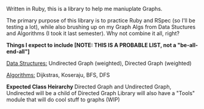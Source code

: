 Written in Ruby, this is a library to help me maniuplate Graphs.

The primary purpose of this library is to practice Ruby and RSpec (so I'll be testing a lot), while also brushing up on my Graph Algs from Data Stuctures and Algorithms (I took it last semester). Why not combine it all, right?

<b>Things I expect to include [NOTE: THIS IS A PROBABLE LIST, not a "be-all-end-all"]</b>

<u>Data Structures:</u>
Undirected Graph (weighted), 
Directed Graph (weighted)

<u>Algorithms:</u>
Dijkstras, 
Koseraju, 
BFS, 
DFS

<b> Expected Class Heirarchy </b>
Directed Graph and Undirected Graph, Undirected will be a child of Directed Graph
Library will also have a "Tools" module that will do cool stuff to graphs (WIP)
